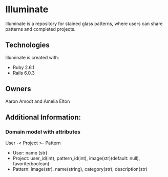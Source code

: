# Illuminate
Illuminate is a repository for stained glass patterns, where users can share patterns and completed projects. 

## Technologies
Illuminate is created with:
- Ruby 2.6.1
- Rails 6.0.3

## Owners
Aaron Amodt and Amelia Elton

## Additional Information:

### Domain model with attributes

User -< Project >- Pattern

- User: name (str)
- Project: user_id(int), pattern_id(int), image(str)(default: null), favorite(boolean)
- Pattern: image(str), name(string), category(str), description(str)
